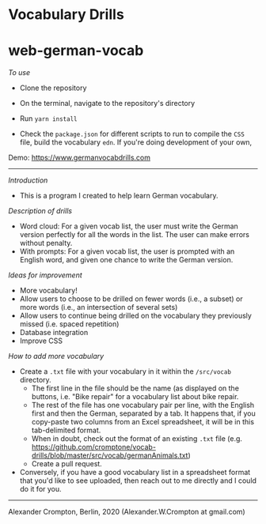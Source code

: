 # Vocabulary Drills


# web-german-vocab

_To use_

* Clone the repository

* On the terminal, navigate to the repository's directory

* Run ``yarn install``

* Check the `package.json` for different scripts to run to compile the `CSS` file, build the vocabulary `edn`. If you're doing development of your own,

Demo: https://www.germanvocabdrills.com
_______________________________



_Introduction_

* This is a program I created to help learn German vocabulary.


_Description of drills_

* Word cloud: For a given vocab list, the user must write the German version perfectly for all the words in the list. The user can make errors without penalty.
* With prompts: For a given vocab list, the user is prompted with an English word, and given one chance to write the German version.

_Ideas for improvement_
* More vocabulary!
 * Allow users to choose to be drilled on fewer words (i.e., a subset) or more words (i.e., an intersection of several sets)
 * Allow users to continue being drilled on the vocabulary they previously missed (i.e. spaced repetition)
 * Database integration
* Improve CSS

_How to add more vocabulary_

* Create a `.txt` file with your vocabulary in it within the `/src/vocab` directory.
  * The first line in the file should be the name (as displayed on the buttons, i.e. "Bike repair" for a vocabulary list about bike repair.
  * The rest of the file has one vocabulary pair per line, with the English first and then the German, separated by a tab. It happens that, if you copy-paste two columns from an Excel spreadsheet, it will be in this tab-delimited format.
  * When in doubt, check out the format of an existing `.txt` file (e.g. https://github.com/cromptone/vocab-drills/blob/master/src/vocab/germanAnimals.txt)
  * Create a pull request.
* Conversely, if you have a good vocabulary list in a spreadsheet format that you'd like to see uploaded, then reach out to me directly and I could do it for you.

__________________________________________________________
Alexander Crompton, Berlin, 2020 (Alexander.W.Crompton at gmail.com)
